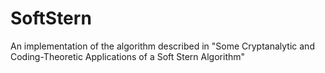 # SoftStern
An implementation of the algorithm described in "Some Cryptanalytic and Coding-Theoretic Applications of a Soft Stern Algorithm"
